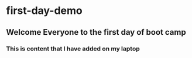 # first-day-demo

## Welcome Everyone to the first day of boot camp

### This is content that I have added on my laptop
